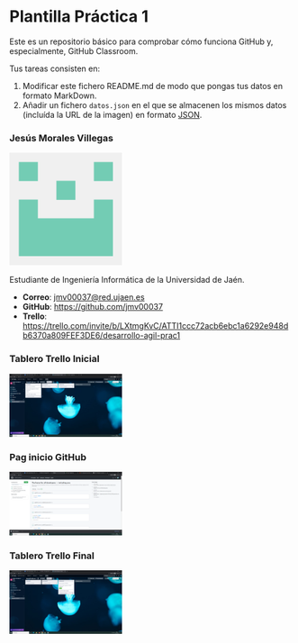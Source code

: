 # Plantilla Práctica 1
Este es un repositorio básico para comprobar cómo funciona GitHub y, especialmente, GitHub Classroom.

Tus tareas consisten en:
1) Modificar este fichero README.md de modo que pongas tus datos en formato MarkDown.
2) Añadir un fichero <code>datos.json</code> en el que se almacenen los mismos datos (incluída la URL de la imagen) en formato [JSON](https://es.wikipedia.org/wiki/JSON).

### Jesús Morales Villegas
<img src='/foto.png' width='200px'>

Estudiante de Ingeniería Informática de la Universidad de Jaén.
* **Correo**: jmv00037@red.ujaen.es
* **GitHub**: https://github.com/jmv00037
* **Trello**: https://trello.com/invite/b/LXtmgKvC/ATTI1ccc72acb6ebc1a6292e948db6370a809FEF3DE6/desarrollo-agil-prac1

### Tablero Trello Inicial
<img src='/tablero_inicial.png' width='200px'>

### Pag inicio GitHub
<img src='/github.png' width='200px'>

### Tablero Trello Final
<img src='/tablero_final.png' width='200px'>